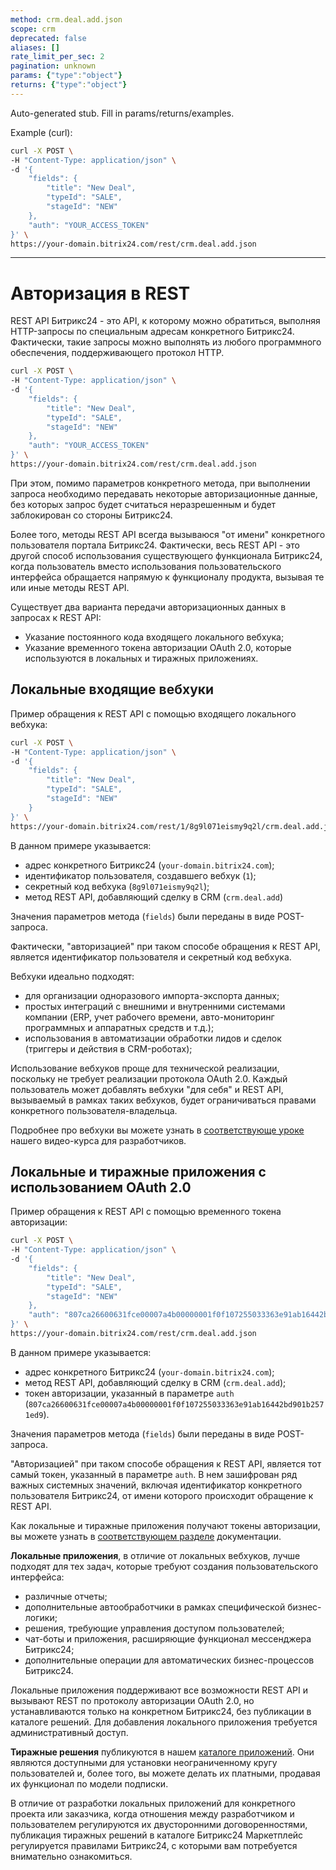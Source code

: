 ```yaml
---
method: crm.deal.add.json
scope: crm
deprecated: false
aliases: []
rate_limit_per_sec: 2
pagination: unknown
params: {"type":"object"}
returns: {"type":"object"}
---
```


Auto-generated stub. Fill in params/returns/examples.

Example (curl):

```bash
curl -X POST \
-H "Content-Type: application/json" \
-d '{
	"fields": {
		"title": "New Deal",
		"typeId": "SALE",
		"stageId": "NEW"
	},
	"auth": "YOUR_ACCESS_TOKEN"
}' \
https://your-domain.bitrix24.com/rest/crm.deal.add.json
```

---

# Авторизация в REST

REST API Битрикс24 - это API, к которому можно обратиться, выполняя HTTP-запросы по специальным адресам конкретного Битрикс24. Фактически, такие запросы можно выполнять из любого программного обеспечения, поддерживающего протокол HTTP. 

```bash
curl -X POST \
-H "Content-Type: application/json" \
-d '{
	"fields": {
		"title": "New Deal",
		"typeId": "SALE",
		"stageId": "NEW"
	},
	"auth": "YOUR_ACCESS_TOKEN"
}' \
https://your-domain.bitrix24.com/rest/crm.deal.add.json
```

При этом, помимо параметров конкретного метода, при выполнении запроса необходимо передавать некоторые авторизационные данные, без которых запрос будет считаться неразрешенным и будет заблокирован со стороны Битрикс24.

Более того, методы REST API всегда вызываюся "от имени" конкретного пользователя портала Битрикс24. Фактически, весь REST API - это другой способ использования существующего функционала Битрикс24, когда пользователь вместо использования пользовательского интерфейса обращается напрямую к функционалу продукта, вызывая те или иные методы REST API.

Существует два варианта передачи авторизационных данных в запросах к REST API:

- Указание постоянного кода входящего локального вебхука;
- Указание временного токена авторизации OAuth 2.0, которые используются в локальных и тиражных приложениях.

## Локальные входящие вебхуки

Пример обращения к REST API с помощью входящего локального вебхука:

```bash
curl -X POST \
-H "Content-Type: application/json" \
-d '{
	"fields": {
		"title": "New Deal",
		"typeId": "SALE",
		"stageId": "NEW"
	}
}' \
https://your-domain.bitrix24.com/rest/1/8g9l071eismy9q2l/crm.deal.add.json
```

В данном примере указывается:

- адрес конкретного Битрикс24 (`your-domain.bitrix24.com`);
- идентификатор пользователя, создавшего вебхук (`1`);
- секретный код вебхука (`8g9l071eismy9q2l`);
- метод REST API, добавляющий сделку в CRM (`crm.deal.add`)

Значения параметров метода (`fields`) были переданы в виде POST-запроса.

Фактически, "авторизацией" при таком способе обращения к REST API, является идентификатор пользователя и секретный код вебхука.

Вебхуки идеально подходят:

- для организации одноразового импорта-экспорта данных;
- простых интеграций с внешними и внутренними системами компании (ERP, учет рабочего времени, авто-мониторинг программных и аппаратных средств и т.д.);
- использования в автоматизации обработки лидов и сделок (триггеры и действия в CRM-роботах);

Использование вебхуков проще для технической реализации, поскольку не требует реализации протокола OAuth 2.0. Каждый пользователь может добавлять вебхуки "для себя" и REST API, вызываемый в рамках таких вебхуков, будет ограничиваться правами конкретного пользователя-владельца.

Подробнее про вебхуки вы можете узнать в [соответствующе уроке](https://dev.1c-bitrix.ru/learning/course/index.php?COURSE_ID=266&LESSON_ID=25528&LESSON_PATH=25398.25506.25512.25528) нашего видео-курса для разработчиков.

## Локальные и тиражные приложения с использованием OAuth 2.0

Пример обращения к REST API с помощью временного токена авторизации:

```bash
curl -X POST \
-H "Content-Type: application/json" \
-d '{
	"fields": {
		"title": "New Deal",
		"typeId": "SALE",
		"stageId": "NEW"
	},
	"auth": "807ca26600631fce00007a4b00000001f0f107255033363e91ab16442bd901b2571ed9"
}' \
https://your-domain.bitrix24.com/rest/crm.deal.add.json
```

В данном примере указывается:

- адрес конкретного Битрикс24 (`your-domain.bitrix24.com`);
- метод REST API, добавляющий сделку в CRM (`crm.deal.add`);
- токен авторизации, указанный в параметре `auth` (`807ca26600631fce00007a4b00000001f0f107255033363e91ab16442bd901b2571ed9`).

Значения параметров метода (`fields`) были переданы в виде POST-запроса.

"Авторизацией" при таком способе обращения к REST API, является тот самый токен, указанный в параметре `auth`. В нем зашифрован ряд важных системных значений, включая идентификатор конкретного пользователя Битрикс24, от имени которого происходит обращение к REST API.

Как локальные и тиражные приложения получают токены авторизации, вы можете узнать в [соответствующем разделе](../oauth/index.md) документации.

**Локальные приложения**, в отличие от локальных вебхуков, лучше подходят для тех задач, которые требуют создания пользовательского интерфейса:

- различные отчеты;
- дополнительные автообработчики в рамках специфической бизнес-логики;
- решения, требующие управления доступом пользователей;
- чат-боты и приложения, расширяющие функционал мессенджера Битрикс24;
- дополнительные операции для автоматических бизнес-процессов Битрикс24.

Локальные приложения поддерживают все возможности REST API и вызывают REST по протоколу авторизации OAuth 2.0, но устанавливаются только на конкретном Битрикс24, без публикации в каталоге решений. Для добавления локального приложения требуется административный доступ.

**Тиражные решения** публикуются в нашем [каталоге приложений](../../market/index.md). Они являются доступными для установки неограниченному кругу пользователей и, более того, вы можете делать их платными, продавая их функционал по модели подписки.

В отличие от разработки локальных приложений для конкретного проекта или заказчика, когда отношения между разработчиком и пользователем регулируются их двусторонними договоренностями, публикация тиражных решений в каталоге Битрикс24 Маркетплейс регулируется правилами Битрикс24, с которыми вам потребуется внимательно ознакомиться.

